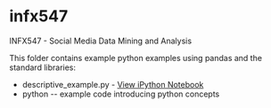 # infx547
INFX547 - Social Media Data Mining and Analysis

This folder contains example python examples using pandas
and the standard libraries:
* descriptive_example.py - [View iPython Notebook](http://nbviewer.ipython.org/github/digitalshawn/infx547/blob/master/pandas/descriptive_example.ipynb)
* python -- example code introducing python concepts
